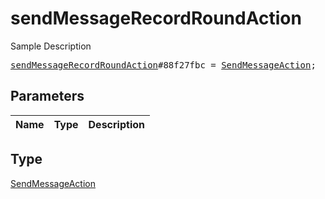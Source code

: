 # sendMessageRecordRoundAction

Sample Description

<pre>
<a href="../constructor/sendMessageRecordRoundAction.md">sendMessageRecordRoundAction</a>#88f27fbc = <a href="../type/SendMessageAction.md">SendMessageAction</a>;
</pre>

## Parameters

| Name | Type | Description |
|------|:----:|-------------|

## Type

[SendMessageAction](../type/SendMessageAction.md)
